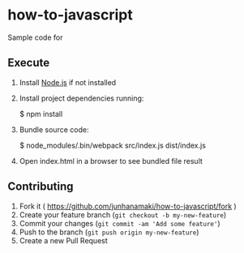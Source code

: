 # how-to-javascript

Sample code for []()

## Execute

1. Install [Node.js](https://nodejs.org/) if not installed

2. Install project dependencies running:

    $ npm install

3. Bundle source code:

    $ node_modules/.bin/webpack src/index.js dist/index.js

4. Open index.html in a browser to see bundled file result

## Contributing

1. Fork it ( https://github.com/junhanamaki/how-to-javascript/fork )
2. Create your feature branch (`git checkout -b my-new-feature`)
3. Commit your changes (`git commit -am 'Add some feature'`)
4. Push to the branch (`git push origin my-new-feature`)
5. Create a new Pull Request